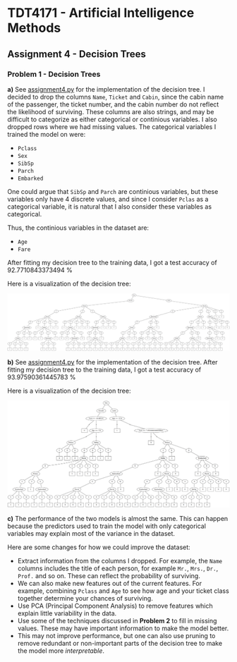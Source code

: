# TDT4171 - Artificial Intelligence Methods
## Assignment 4 - Decision Trees
### Problem 1 - Decision Trees
__a)__ See [assignment4.py](assignment4.py) for the implementation of the decision tree. I decided to drop the columns `Name`, `Ticket` and `Cabin`, since the cabin name of the passenger, the ticket number, and the cabin number do not reflect the likelihood of surviving. These columns are also strings, and may be difficult to categorize as either categorical or continious variables. I also dropped rows where we had missing values. The categorical variables I trained the model on were:
* `Pclass`
* `Sex`
* `SibSp`
* `Parch`
* `Embarked`

One could argue that `SibSp` and `Parch` are continious variables, but these variables only have 4 discrete values, and since I consider `Pclas` as a categorical variable, it is natural that I also consider these variables as categorical.

Thus, the continious variables in the dataset are:
* `Age`
* `Fare`

After fitting my decision tree to the training data, I got a test accuracy of 92.7710843373494 %

Here is a visualization of the decision tree:

![](categorical_decision_tree.png)

__b)__ See [assignment4.py](assignment4.py) for the implementation of the decision tree. After fitting my decision tree to the training data, I got a test accuracy of 93.97590361445783 %

Here is a visualization of the decision tree:

![](decision_tree.png)

__c)__ The performance of the two models is almost the same. This can happen because the predictors used to train the model with only categorical variables may explain most of the variance in the dataset. 

Here are some changes for how we could improve the dataset:
* Extract information from the columns I dropped. For example, the `Name` columns includes the title of each person, for example `Mr.`, `Mrs.`, `Dr.`, `Prof.` and so on. These can reflect the probability of surviving.
* We can also make new features out of the current features. For example, combining `Pclass` and `Age` to see how age and your ticket class together determine your chances of surviving.
* Use PCA (Principal Component Analysis) to remove features which explain little variability in the data.
* Use some of the techniques discussed in __Problem 2__ to fill in missing values. These may have important information to make the model better.
* This may not improve performance, but one can also use pruning to remove redundant or non-important parts of the decision tree to make the model more _interpretable_.